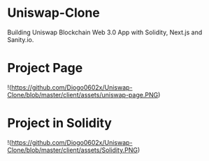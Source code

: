 # Uniswap-Clone
Building Uniswap Blockchain Web 3.0 App with Solidity, Next.js and Sanity.io.

# Project Page

!(https://github.com/Diogo0602x/Uniswap-Clone/blob/master/client/assets/uniswap-page.PNG)

# Project in Solidity

!(https://github.com/Diogo0602x/Uniswap-Clone/blob/master/client/assets/Solidity.PNG)
